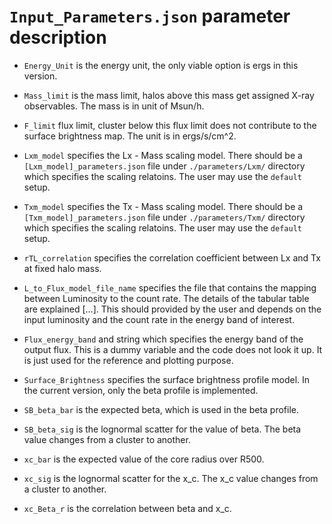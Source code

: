 # ``Input_Parameters.json`` parameter description




- ``Energy_Unit`` is the energy unit, the only viable option is ergs in this version.

- ``Mass_limit`` is the mass limit, halos above this mass get assigned X-ray observables. 
The mass is in unit of Msun/h.

- ``F_limit`` flux limit, cluster below this flux limit does not contribute to
 the surface brightness map. The unit is in ergs/s/cm^2.
 
- ``Lxm_model`` specifies the Lx - Mass scaling model. There should be a 
``[Lxm_model]_parameters.json`` file under ``./parameters/Lxm/`` directory which 
specifies the scaling relatoins. The user may use the ``default`` setup.

- ``Txm_model`` specifies the Tx - Mass scaling model. There should be a 
``[Txm_model]_parameters.json`` file under ``./parameters/Txm/`` directory which 
specifies the scaling relatoins. The user may use the ``default`` setup.

- ``rTL_correlation`` specifies the correlation coefficient between Lx and Tx at 
fixed halo mass.

- ``L_to_Flux_model_file_name`` specifies the file that contains the mapping
 between Luminosity to the count rate. 
 The details of the tabular table are explained [...]. This should provided by
 the user and depends on the input luminosity and the count rate in the energy 
 band of interest.
 
- ``Flux_energy_band`` and string which specifies the energy band of the output flux.
This is a dummy variable and the code does not look it up. It is just used for the
 reference and plotting purpose. 

- ``Surface_Brightness`` specifies the surface brightness profile model. 
In the current version, only the beta profile is implemented. 

- ``SB_beta_bar`` is the expected beta, which is used in the beta profile.

- ``SB_beta_sig`` is the lognormal scatter for the value of beta. The beta value 
changes from a cluster to another.

- ``xc_bar`` is the expected value of the core radius over R500. 

- ``xc_sig`` is the lognormal scatter for the x_c. The x_c value 
changes from a cluster to another.

- ``xc_Beta_r`` is the correlation between beta and x_c.
  
 
